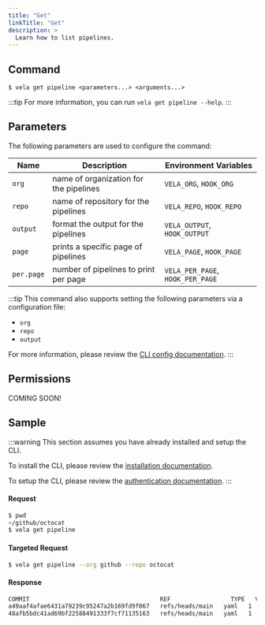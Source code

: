 ```yaml
---
title: "Get"
linkTitle: "Get"
description: >
  Learn how to list pipelines.
---
```


## Command

```
$ vela get pipeline <parameters...> <arguments...>
```

:::tip
For more information, you can run `vela get pipeline --help`.
:::

## Parameters

The following parameters are used to configure the command:

| Name       | Description                            | Environment Variables            |
| ---------- |----------------------------------------| -------------------------------- |
| `org`      | name of organization for the pipelines | `VELA_ORG`, `HOOK_ORG`           |
| `repo`     | name of repository for the pipelines   | `VELA_REPO`, `HOOK_REPO`         |
| `output`   | format the output for the pipelines    | `VELA_OUTPUT`, `HOOK_OUTPUT`     |
| `page`     | prints a specific page of pipelines    | `VELA_PAGE`, `HOOK_PAGE`         |
| `per.page` | number of pipelines to print per page  | `VELA_PER_PAGE`, `HOOK_PER_PAGE` |

:::tip
This command also supports setting the following parameters via a configuration file:

- `org`
- `repo`
- `output`

For more information, please review the [CLI config documentation](/docs/reference/cli/config/config.md).
:::

## Permissions

COMING SOON!

## Sample

:::warning
This section assumes you have already installed and setup the CLI.

To install the CLI, please review the [installation documentation](/docs/reference/cli/install.md).

To setup the CLI, please review the [authentication documentation](/docs/reference/cli/authentication.md).
:::

#### Request

```sh
$ pwd
~/github/octocat
$ vela get pipeline
```

#### Targeted Request

```sh
$ vela get pipeline --org github --repo octocat
```

#### Response

```sh
COMMIT                                     REF                 TYPE   VERSION   STAGES   STEPS
a49aaf4afae6431a79239c95247a2b169fd9f067   refs/heads/main   yaml   1         f        t
48afb5bdc41ad69bf22588491333f7cf71135163   refs/heads/main   yaml   1         f        t
```

